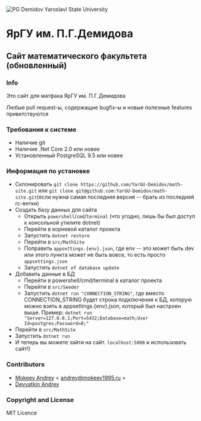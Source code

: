 ![PG Demidov Yaroslavl State University](https://upload.wikimedia.org/wikipedia/ru/2/28/Logo_demidovskiy_universitet.png)
# ЯрГУ им. П.Г.Демидова
## Сайт математического факультета (обновленный)

### Info

Это сайт для матфака ЯрГУ им. П.Г.Демидова 

Любые pull request-ы, содержащие bugfix-ы и новые полезные features приветствуются

### Требования к системе

* Наличие git
* Наличие .Net Core 2.0 или новее
* Установленный PostgreSQL 9.5 или новее

### Информация по установке

* Склонировать `git clone https://github.com/YarGU-Demidov/math-site.git` или `git clone git@github.com:YarGU-Demidov/math-site.git`(если нужна самая последняя версия -- брать из последней rc-ветки)
* Создать базу данных для сайта
  * Открыть `powershell`/`cmd`/`terminal` (что угодно, лишь бы был доступ к консольной утилите dotnet)
  * Перейти в корневой каталог проекта
  * Запустить `dotnet restore`
  * Перейти в `src/MathSite`
  * Поправить `appsettings.{env}.json`, где env -- это может быть dev или этого пункта может не быть вовсе, то есть просто `appsettings.json`
  * Запустить `dotnet ef database update`
* Добавить данные в БД
  * Перейти в powershell/cmd/terminal в каталог проекта
  * Перейти в `src/Seeder`
  * Запустить `dotnet run "CONNECTION_STRING"`, где вместо CONNECTION_STRING будет строка подключения к БД, которую можно взять в appsettings.{env}.json, который был настроен выше.
	Пример: `dotnet run "Server=127.0.0.1;Port=5432;Database=math;User Id=postgres;Password=0;"`
* Перейти в `src/MathSite`
* Запустить `dotnet run`
* И теперь вы можете зайти на сайт. `localhost:5000` и использовать сайт!)

### Contributors

* [Mokeev Andrey](http://mokeev1995.ru) \< andrey@mokeev1995.ru >
* [Devyatkin Andrey](https://vk.com/id16824326)

### Copyright and License

MIT Licence
